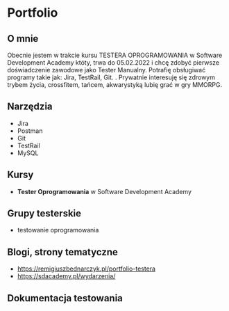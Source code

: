 # Portfolio
## O mnie
Obecnie jestem w trakcie kursu TESTERA OPROGRAMOWANIA w Software Development Academy któty, trwa do 05.02.2022 i chcę zdobyć pierwsze doświadczenie zawodowe jako Tester Manualny. Potrafię obsługiwać programy takie jak: Jira, TestRail, Git. . Prywatnie interesuję się zdrowym trybem życia, crossfitem, tańcem, akwarystyką lubię grać w gry MMORPG.
## Narzędzia
* Jira
* Postman
* Git
* TestRail
* MySQL
## Kursy
* **Tester Oprogramowania** w Software Development Academy
## Grupy testerskie
* testowanie oprogramowania
## Blogi, strony tematyczne
* https://remigiuszbednarczyk.pl/portfolio-testera
* https://sdacademy.pl/wydarzenia/
## Dokumentacja testowania


